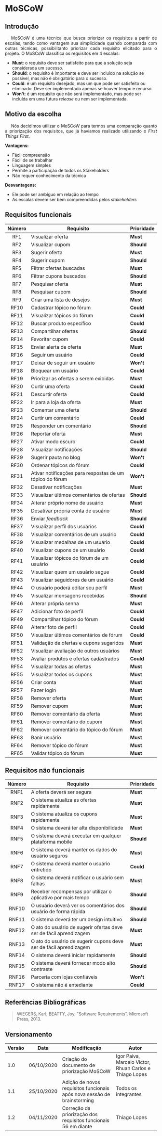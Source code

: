 # MoSCoW

## Introdução

<p style="text-indent: 20px; text-align: justify">
MoSCoW é uma técnica que busca priorizar os requisitos a partir de escalas, tendo como vantagem sua simplicidade quando comparada com outras técnicas, possibilitanto priorizar cada requisito elicitado para o projeto. O MoSCoW classifica os requisitos em 4 escalas:
</p>

- **Must**: o requisito deve ser satisfeito para que a solução seja considerada um sucesso.
- **Should**: o requisito é importante e deve ser incluído na solução se possível, mas não é obrigatório para o sucesso.
- **Could**: é um requisito desejado, mas um que pode ser satisfeito ou eliminado. Deve ser implementado apenas se houver tempo e recurso.
- **Won't**: é um requisito que não será implementado, mas pode ser incluída em uma futura *release* ou nem ser implementada.

## Motivo da escolha

<p style="text-indent: 20px; text-align: justify">
Nós decidimos utilizar o MoSCoW para termos uma comparação quanto a priorização dos requisitos, que já haviamos realizado utilizando o <i>First Things First</i>.
</p>

**Vantagens:**

- Fácil compreensão
- Fácil de se trabalhar
- Linguagem simples
- Permite a participação de todos os Stakeholders
- Não requer conhecimento da técnica

**Desvantagens:**

- Ele pode ser ambíguo em relação ao tempo
- As escalas devem ser bem compreendidas pelos *stakeholders*

## Requisitos funcionais

| Número | Requisito | Prioridade |
|:--:|--|--|
|RF1| Visualizar oferta | **Must**|
|RF2| Visualizar cupom | **Should** |
|RF3| Sugerir oferta | **Must** |
|RF4| Sugerir cupom | **Should** |
|RF5| Filtrar ofertas buscadas | **Must** |
|RF6| Filtrar cupons buscados | **Should** |
|RF7| Pesquisar oferta | **Must** |
|RF8| Pesquisar cupom | **Should** |
|RF9| Criar uma lista de desejos | **Must** |
|RF10| Cadastrar tópico no fórum | **Could** |
|RF11| Visualizar tópicos do fórum | **Could** |
|RF12| Buscar produto específico | **Could** |
|RF13| Compartilhar ofertas | **Should** |
|RF14| Favoritar cupom | **Could** |
|RF15| Enviar alerta de oferta | **Must** |
|RF16| Seguir um usuário | **Could** |
|RF17| Deixar de seguir um usuário | **Won't** |
|RF18| Bloquear um usuário | **Could** |
|RF19| Priorizar as ofertas a serem exibidas | **Must** |
|RF20| Curtir uma oferta | **Could** |
|RF21| Descurtir oferta | **Could** |
|RF22| Ir para a loja da oferta | **Must** |
|RF23| Comentar uma oferta | **Should** |
|RF24| Curtir um comentário | **Could** |
|RF25| Responder um comentário | **Should** |
|RF26| Reportar oferta | **Must** |
|RF27| Ativar modo escuro | **Could** |
|RF28| Visualizar notificações | **Should** |
|RF29| Sugerir pauta no blog | **Won't** |
|RF30| Ordenar tópicos do fórum | **Could** |
|RF31| Ativar notificações para respostas de um tópico do fórum | **Won't** |
|RF32| Desativar notificações | **Must** |
|RF33| Visualizar últimos comentários de ofertas | **Should** |
|RF34| Alterar próprio nome de usuário | **Must** |
|RF35| Desativar própria conta de usuário | **Must** |
|RF36| Enviar *feedback* | **Should** |
|RF37| Visualizar perfil dos usuários  | **Could** |
|RF38| Visualizar comentários de um usuário | **Could** |
|RF39| Visualizar medalhas de um usuário | **Could** |
|RF40| Visualizar cupons de um usuário | **Could** |
|RF41| Visualizar tópicos do fórum de um usuário  | **Could** |
|RF42| Visualizar quem um usuário segue | **Could** |
|RF43| Visualizar seguidores de um usuário | **Could** |
|RF44| O usuário poderá editar seu perfil | **Must** |
|RF45| Visualizar mensagens recebidas | **Should** |
|RF46| Alterar própria senha | **Must** |
|RF47| Adicionar foto de perfil | **Could** |
|RF49| Compartilhar tópico do fórum | **Could** |
|RF48| Alterar foto de perfil | **Could** |
|RF50| Visualizar últimos comentários de fórum | **Could** |
|RF51| Validação de ofertas e cupons sugeridos | **Must** |
|RF52| Visualizar avaliação de outros usuários | **Must** |
|RF53| Avaliar produtos e ofertas cadastrados | **Could** |
|RF54| Visualizar todas as ofertas | **Must** |
|RF55| Visualizar todos os cupons | **Must** |
|RF56| Criar conta | **Must** |
|RF57| Fazer login | **Must** |
|RF58| Remover oferta | **Must** |
|RF59| Remover cupom | **Must** |
|RF60| Remover comentário da oferta | **Must** |
|RF61| Remover comentário do cupom |  **Must** |
|RF62| Remover comentário do tópico do fórum | **Must** |
|RF63| Banir usuário |  **Must** |
|RF64| Remover tópico do fórum |  **Must** |
|RF65| Validar tópico do fórum |  **Must** |


## Requisitos não funcionais

| Número | Requisito | Prioridade |
|:--:|--|--|
|RNF1| A oferta deverá ser segura | **Must** |
|RNF2| O sistema atualiza as ofertas rapidamente | **Must** |
|RNF3| O sistema atualiza os cupons rapidamente | **Must** |
|RNF4| O sistema deverá ter alta disponibilidade | **Must** |
|RNF5| O sistema deverá executar em qualquer plataforma mobile | **Should** |
|RNF6| O sistema deverá manter os dados do usuário seguros | **Must** |
|RNF7| O sistema deverá manter o usuário entretido | **Could** |
|RNF8| O sistema deverá notificar o usuário sem falhas | **Must** |
|RNF9| Receber recompensas por utilizar o aplicativo por mais tempo | **Should** |
|RNF10| O usuário deverá ver os comentários dos usuário de forma rápida | **Should** |
|RNF11| O sistema deverá ter um design intuitivo | **Should** |
|RNF12| O ato do usuário de sugerir ofertas deve ser de fácil aprendizagem | **Must** |
|RNF13| O ato do usuário de sugerir cupons deve ser de fácil aprendizagem | **Must** |
|RNF14| O sistema deverá iniciar rapidamente | **Should** |
|RNF15| O sistema deverá fornecer modo alto contraste | **Should** |
|RNF16| Parceria com lojas confiáveis | **Won't** |
|RNF17| O sistema não é entediante | **Could** |


## Referências Bibliográficas

>WIEGERS, Karl; BEATTY, Joy. "Software Requirements". Microsoft Press, 2013.

## Versionamento
| Versão | Data | Modificação | Autor |
|--|--|--|--|
| 1.0 | 06/10/2020 | Criação do documento de priorização MoSCoW | Igor Paiva, Marcelo Victor, Rhuan Carlos e Thiago Lopes |
| 1.1 | 25/10/2020 | Adição de novos requisitos funcionais após nova sessão de brainstorming | Todos os integrantes |
| 1.2 | 04/11/2020 | Correção da priorização dos requisitos funcionais 56 em diante | Thiago Lopes |
